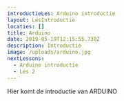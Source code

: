 ```yaml
---
introductieLes: Arduino introductie
layout: LesIntroductie
locaties: []
title: Arduino
date: 2019-05-19T12:15:55.738Z
description: Introductie
image: /uploads/arduino.jpg
nextLessons:
  - Arduino introductie
  - Les 2
---
```

Hier komt de introductie van ARDUINO
